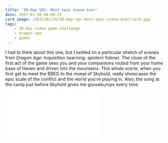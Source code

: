 ```yaml
---
title: '30-day VGC: Most epic scene ever'
date: 2017-01-28 09:50:23
card_image: /2017/01/28/30-day-vgc-most-epic-scene-ever/card.jpg
tags:
    - 30 day video game challenge
    - dragon age
    - games
---
```

I had to think about this one, but I settled on a particular stretch of scenes from _Dragon Age: Inquisition_ (warning: spoilerz follow). The close of the first act of the game sees you and your companions routed from your home base of Haven and driven into the mountains. This whole scene, when you first get to meet the BBEG to the reveal of Skyhold, really showcases the epic scale of the conflict and the world you're playing in. Also, the song at the camp just before Skyhold gives me goosebumps every time.

<div class="video-container"><iframe src="//www.youtube.com/embed/XI1RSlEJdRY?start=6670&end=7444&rel=0" frameborder="0" allowfullscreen></iframe></div>
